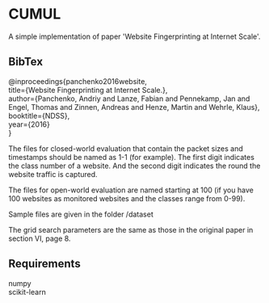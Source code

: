 # CUMUL
A simple implementation of paper 'Website Fingerprinting at Internet Scale'.
## BibTex
@inproceedings{panchenko2016website,\
  title={Website Fingerprinting at Internet Scale.},\
  author={Panchenko, Andriy and Lanze, Fabian and Pennekamp, Jan and Engel, Thomas and Zinnen, Andreas and Henze, Martin and Wehrle, Klaus},\
  booktitle={NDSS},\
  year={2016}\
}

The files for closed-world evaluation that contain the packet sizes and timestamps should be named as 1-1 (for example). The first digit indicates the class number of a website. And the second digit indicates the round the website traffic is captured.

The files for open-world evaluation are named starting at 100 (if you have 100 websites as monitored websites and the classes range from 0-99).

Sample files are given in the folder /dataset

The grid search parameters are the same as those in the original paper in section VI, page 8.


## Requirements
numpy \
scikit-learn
